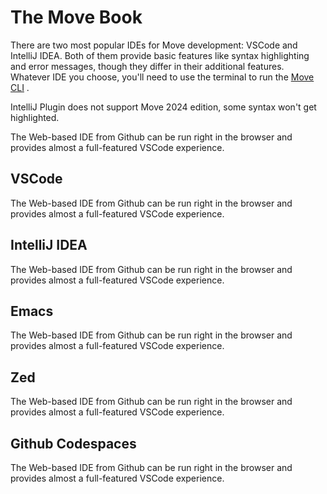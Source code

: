 # The Move Book

There are two most popular IDEs for Move development: VSCode and IntelliJ IDEA. Both of them provide
basic features like syntax highlighting and error messages, though they differ in their additional
features. Whatever IDE you choose, you'll need to use the terminal to run the
 [Move CLI](./install-sui.html) .

IntelliJ Plugin does not support Move 2024 edition, some syntax won't get highlighted.

The Web-based IDE from Github can be run right in the browser and provides almost a full-featured
VSCode experience.

## VSCode

The Web-based IDE from Github can be run right in the browser and provides almost a full-featured
VSCode experience.

## IntelliJ IDEA

The Web-based IDE from Github can be run right in the browser and provides almost a full-featured
VSCode experience.

## Emacs

The Web-based IDE from Github can be run right in the browser and provides almost a full-featured
VSCode experience.

## Zed

The Web-based IDE from Github can be run right in the browser and provides almost a full-featured
VSCode experience.

## Github Codespaces

The Web-based IDE from Github can be run right in the browser and provides almost a full-featured
VSCode experience.